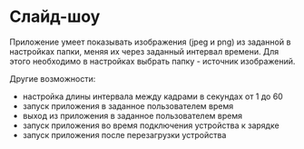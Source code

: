 # Слайд-шоу

Приложение умеет показывать изображения (jpeg и png) из заданной в настройках папки, 
меняя их через заданный интервал времени. Для этого необходимо в настройках выбрать 
папку - источник изображений.

Другие возможности:
* настройка длины интервала между кадрами в секундах от 1 до 60
* запуск приложения в заданное пользователем время
* выход из приложения в заданное пользователем время
* запуск приложения во время подключения устройства к зарядке
* запуск приложения после перезагрузки устройства
